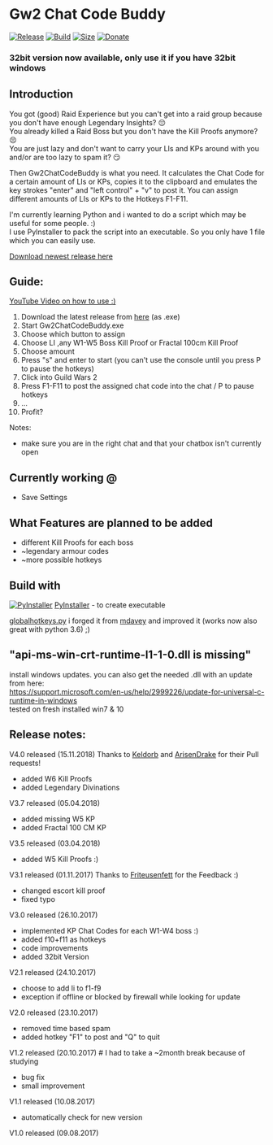 # Gw2 Chat Code Buddy
[![Release](https://img.shields.io/badge/release-v4.0-brightgreen.svg)](https://github.com/LowkeyFlex/Gw2ChatCodeBuddy/releases)
[![Build](https://img.shields.io/badge/build-passing-brightgreen.svg)](https://github.com/LowkeyFlex/Gw2ChatCodeBuddy/releases)
[![Size](https://img.shields.io/badge/size-9.35mb-brightgreen.svg)](https://github.com/LowkeyFlex/Gw2ChatCodeBuddy/releases)
[![Donate](https://img.shields.io/badge/Donate-PayPal-blue.svg)](https://www.paypal.me/LowkeyFlex)

### 32bit version now available, only use it if you have 32bit windows

## Introduction
You got (good) Raid Experience but you can't get into a raid group because you don't have enough Legendary Insights? :pensive:  
You already killed a Raid Boss but you don't have the Kill Proofs anymore? :persevere:  
You are just lazy and don't want to carry your LIs and KPs around with you and/or are too lazy to spam it? :smirk:

Then Gw2ChatCodeBuddy is what you need.
It calculates the Chat Code for a certain amount of LIs or KPs, copies it to the clipboard and emulates the key strokes "enter" and "left control" + "v" to post it.
You can assign different amounts of LIs or KPs to the Hotkeys F1-F11.

I'm currently learning Python and i wanted to do a script which may be useful for some people. :)  
I use PyInstaller to pack the script into an executable. So you only have 1 file which you can easily use.

[Download newest release here](https://github.com/LowkeyFlex/Gw2ChatCodeBuddy/releases)

## Guide:
[YouTube Video on how to use :)](https://www.youtube.com/watch?v=TT-YfTw1A1U)

1. Download the latest release from [here](https://github.com/LowkeyFlex/Gw2ChatCodeBuddy/releases) (as .exe)
2. Start Gw2ChatCodeBuddy.exe
3. Choose which button to assign
4. Choose LI ,any W1-W5 Boss Kill Proof or Fractal 100cm Kill Proof
5. Choose amount
6. Press "s" and enter to start (you can't use the console until you press P to pause the hotkeys)
7. Click into Guild Wars 2
8. Press F1-F11 to post the assigned chat code into the chat / P to pause hotkeys 
9. ...
10. Profit?

Notes: 
- make sure you are in the right chat and that your chatbox isn't currently open

## Currently working @
- Save Settings

## What Features are planned to be added
- different Kill Proofs for each boss
- ~legendary armour codes
- ~more possible hotkeys

## Build with
[![PyInstaller](http://www.pyinstaller.org/_downloads/pyinstaller-draft1a-35x35-trans.png)](http://www.pyinstaller.org/)  [PyInstaller](http://www.pyinstaller.org/) - to create executable

[globalhotkeys.py](https://gist.github.com/m10x/a9a2eb296fab2106a5ae7c16b8874a4b) i forged it from [mdavey](https://gist.github.com/mdavey/6d40a89dbc15aefcc8cd) and improved it (works now also great with python 3.6) ;)

## "api-ms-win-crt-runtime-l1-1-0.dll is missing"
install windows updates. you can also get the needed .dll with an update from here:  
https://support.microsoft.com/en-us/help/2999226/update-for-universal-c-runtime-in-windows  
tested on fresh installed win7 & 10

## Release notes:
V4.0 released (15.11.2018)
Thanks to [Keldorb](https://github.com/Keldorb) and [ArisenDrake](https://github.com/ArisenDrake) for their Pull requests!
- added W6 Kill Proofs
- added Legendary Divinations

V3.7 released (05.04.2018)
- added missing W5 KP
- added Fractal 100 CM KP

V3.5 released (03.04.2018)
- added W5 Kill Proofs :)

V3.1 released (01.11.2017)
Thanks to [Friteusenfett](https://github.com/LowkeyFlex/Gw2ChatCodeBuddy/issues/1) for the Feedback :)
- changed escort kill proof
- fixed typo

V3.0 released (26.10.2017)
- implemented KP Chat Codes for each W1-W4 boss :)
- added f10+f11 as hotkeys
- code improvements
- added 32bit Version

V2.1 released (24.10.2017)
- choose to add li to f1-f9
- exception if offline or blocked by firewall while looking for update

V2.0 released (23.10.2017)
- removed time based spam
- added hotkey "F1" to post and "Q" to quit

V1.2 released (20.10.2017) # I had to take a ~2month break because of studying
- bug fix
- small improvement

V1.1 released (10.08.2017)
- automatically check for new version

V1.0 released (09.08.2017)
